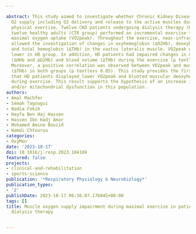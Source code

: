 ---
abstract: This study aimed to investigate whether Chronic Kidney Disease (CKD) influences
  O2 supply including O2 delivery and release to the active muscles during maximal
  physical exercise. Twelve CKD patients undergoing dialysis therapy (HD group) and
  twelve healthy adults (CTR group) performed an incremental exercise test to determine
  maximal oxygen uptake (VO2peak). Throughout the exercise, near-infrared spectroscopy
  allowed the investigation of changes in oxyhemoglobin (∆O2Hb), deoxyhemoglobin (∆HHb),
  and total hemoglobin (∆THb) in the vastus lateralis muscle. VO2peak was significantly
  lower in HD group. In addition, HD patients had impaired changes in muscular oxygenation
  (∆HHb and ∆O2Hb) and blood volume (∆THb) during the exercise (p textless 0.05).
  Moreover, a positive correlation was observed between VO2peak and muscle blood volume
  (∆THb) in both groups (p textless 0.05). This study provides the first evidence
  that HD patients displayed lower VO2peak and blunted muscular deoxyhemoglobin increase
  during exercise. This result supports the hypothesis of an increase in oxygen affinity
  and/or mitochondrial dysfunction in this population.
authors:
- Amal Machfer
- Sémah Tagougui
- Nadia Fekih
- Hayfa Ben Haj Hassen
- Hassen Ibn Hadj Amor
- Mohamed Amine Bouzid
- Hamdi Chtourou
categories:
- OxyMon
date: '2023-10-17'
doi: 10.1016/j.resp.2023.104169
featured: false
projects:
- clinical-and-rehabilitation
- sports-science
publication: '*Respiratory Physiology & Neurobiology*'
publication_types:
- '2'
publishDate: 2023-10-17 06:36:07.176045+00:00
tags: []
title: Muscle oxygen supply impairment during maximal exercise in patients undergoing
  dialysis therapy

---
